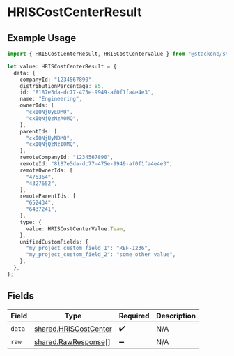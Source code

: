 # HRISCostCenterResult

## Example Usage

```typescript
import { HRISCostCenterResult, HRISCostCenterValue } from "@stackone/stackone-client-ts/sdk/models/shared";

let value: HRISCostCenterResult = {
  data: {
    companyId: "1234567890",
    distributionPercentage: 85,
    id: "8187e5da-dc77-475e-9949-af0f1fa4e4e3",
    name: "Engineering",
    ownerIds: [
      "cxIQNjUyEDM0",
      "cxIQNjQzNzA0MQ",
    ],
    parentIds: [
      "cxIQNjUyNDM0",
      "cxIQNjQzNzI0MQ",
    ],
    remoteCompanyId: "1234567890",
    remoteId: "8187e5da-dc77-475e-9949-af0f1fa4e4e3",
    remoteOwnerIds: [
      "475364",
      "4327652",
    ],
    remoteParentIds: [
      "652434",
      "6437241",
    ],
    type: {
      value: HRISCostCenterValue.Team,
    },
    unifiedCustomFields: {
      "my_project_custom_field_1": "REF-1236",
      "my_project_custom_field_2": "some other value",
    },
  },
};
```

## Fields

| Field                                                                 | Type                                                                  | Required                                                              | Description                                                           |
| --------------------------------------------------------------------- | --------------------------------------------------------------------- | --------------------------------------------------------------------- | --------------------------------------------------------------------- |
| `data`                                                                | [shared.HRISCostCenter](../../../sdk/models/shared/hriscostcenter.md) | :heavy_check_mark:                                                    | N/A                                                                   |
| `raw`                                                                 | [shared.RawResponse](../../../sdk/models/shared/rawresponse.md)[]     | :heavy_minus_sign:                                                    | N/A                                                                   |